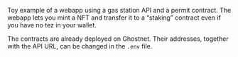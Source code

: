 Toy example of a webapp using a gas station API and a permit contract. The webapp lets you mint a
NFT and transfer it to a “staking” contract even if you have no tez in your wallet.

The contracts are already deployed on Ghostnet. Their addresses, together with the API URL, can be
changed in the `.env` file.
